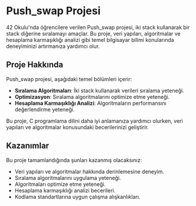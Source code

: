 # Push_swap Projesi

42 Okulu'nda öğrencilere verilen Push_swap projesi, iki stack kullanarak bir stack diğerine sıralamayı amaçlar. 
Bu proje, veri yapıları, algoritmalar ve hesaplama karmaşıklığı analizi gibi temel bilgisayar bilimi konularında deneyiminizi artırmanıza yardımcı olur.

## Proje Hakkında

Push_swap projesi, aşağıdaki temel bölümleri içerir:

- **Sıralama Algoritmaları**: İki stack kullanarak verileri sıralama yeteneği.
- **Optimizasyon**: Sıralama algoritmalarını optimize etme yeteneği.
- **Hesaplama Karmaşıklığı Analizi**: Algoritmaların performansını değerlendirme yeteneği.

Bu proje, C programlama dilini daha iyi anlamanıza yardımcı olurken, veri yapıları ve algoritmalar konusundaki becerilerinizi geliştirir.

## Kazanımlar

Bu proje tamamlandığında şunları kazanmış olacaksınız:

- Veri yapıları ve algoritmalar hakkında derinlemesine deneyim.
- Sıralama algoritmalarını uygulama yeteneği.
- Algoritmaları optimize etme yeteneği.
- Hesaplama karmaşıklığı analizi becerileri.
- Kodlama standartlarına uygun çalışma alışkanlıkları.
